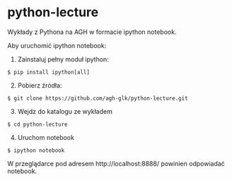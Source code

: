 python-lecture
==============

Wykłady z Pythona na AGH w formacie ipython notebook.

Aby uruchomić ipython notebook:

1. Zainstaluj pełny moduł ipython:

  ```
  $ pip install ipython[all]
  ```

2. Pobierz źródła:

  ```
  $ git clone https://github.com/agh-glk/python-lecture.git
  ```
  
3. Wejdz do katalogu ze wykładem

  ```
  $ cd python-lecture
  ```
    
4. Uruchom notebook

  ```
  $ ipython notebook
  ```
  

W przeglądarce pod adresem http://localhost:8888/ powinien odpowiadać notebook.

